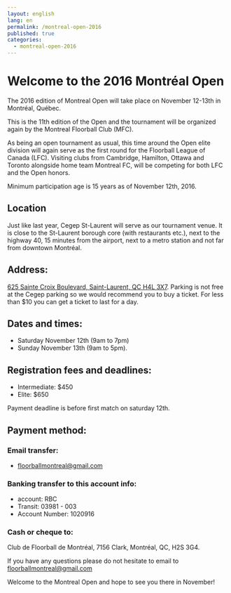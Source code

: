 ```yaml
---
layout: english
lang: en
permalink: /montreal-open-2016
published: true
categories:
  - montreal-open-2016
---
```


# Welcome to the 2016 Montréal Open

The 2016 edition of Montreal Open will take place on November 12-13th in Montréal, Québec.

This is the 11th edition of the Open and the tournament will be
organized again by the Montreal Floorball Club (MFC).

As being an open tournament as usual, this time around the Open elite division
will again serve as the first round for the Floorball League of Canada (LFC).
Visiting clubs from Cambridge, Hamilton, Ottawa and Toronto alongside home
team Montreal FC, will be competing for both LFC and the Open honors.

Minimum participation age is 15 years as of November 12th, 2016.

## Location

Just like last year, Cegep St-Laurent will serve as our tournament venue. It
is close to the St-Laurent borough core (with restaurants etc.), next to the
highway 40, 15 minutes from the airport, next to a metro station and not far
from downtown Montréal.

## Address:

[625 Sainte Croix Boulevard, Saint-Laurent, QC H4L
3X7](montreal-open-2016/venue). Parking is not free at the Cegep parking so we
would recommend you to buy a ticket. For less than $10 you can get a ticket to
last for a day.

## Dates and times:

  - Saturday November 12th (9am to 7pm)
  - Sunday November 13th (9am to 5pm).

## Registration fees and deadlines:

  - Intermediate: $450
  - Elite: $650

Payment deadline is before first match on saturday 12th.

## Payment method:

### Email transfer:

  - floorballmontreal@gmail.com


### Banking transfer to this account info:

  - account: RBC
  - Transit: 03981 - 003
  - Account Number: 1020916


### Cash or cheque to:

Club de Floorball de Montréal, 7156 Clark, Montréal, QC, H2S 3G4.

If you have any questions please do not hesitate to email to
floorballmontreal@gmail.com

Welcome to the Montreal Open and hope to see you there in November!
